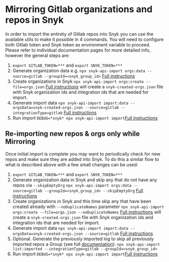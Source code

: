 # Mirroring Gitlab organizations and repos in Snyk
In order to import the entirety of Gitlab repos into Snyk you can use the available utils to make it possible in 4 commands.
You will need to configure both Gitlab token and Snyk token as environment variable to proceed.
Please refer to individual documentation pages for more detailed info, however the general steps are:

1. `export GITLAB_TOKEN=***` and `export SNYK_TOKEN=***`
2. Generate organization data e.g. `npx snyk-api-import orgs:data --source=gitlab --groupId=<snyk_group_id>` [Full instructions](./orgs.md)
3. Create organizations in Snyk `npx snyk-api-import orgs:create --file=orgs.json` [Full instructions](./orgs.md) will create a `snyk-created-orgs.json` file with Snyk organization ids and integration ids that are needed for import.
4. Generate import data `npx snyk-api-import import:data --orgsData=snyk-created-orgs.json --source=gitlab --integrationType=gitlab` [Full instructions](./import-data.md)
5. Run import `DEBUG=*snyk* npx snyk-api-import import`[Full instructions](./import.md)

## Re-importing new repos & orgs only while Mirroring
Once initial import is complete you may want to periodically check for new repos and make sure they are added into Snyk. To do this a similar flow to what is described above with a few small changes can be used:
1. `export GITLAB_TOKEN=***` and `export SNYK_TOKEN=***`
2. Generate organization data in Snyk and skip any that do not have any repos via `--skipEmptyOrg` `npx snyk-api-import orgs:data --source=gitlab --groupId=<snyk_group_id> --skipEmptyOrg` [Full instructions](./orgs.md)
3. Create organizations in Snyk and this time skip any that have been created already with `--noDuplicateNames` parameter `npx snyk-api-import orgs:create --file=orgs.json --noDuplicateNames` [Full instructions](./orgs.md) will create a `snyk-created-orgs.json` file with Snyk organization ids and integration ids that are needed for import.
4. Generate import data `npx snyk-api-import import:data --orgsData=snyk-created-orgs.json --source=gitlab` [Full instructions](./import-data.md)
5. Optional. Generate the previously imported log to skip all previously imported repos a Group (see full [documentation](./import.md#to-skip-all-previously-imported-targets)):
`npx snyk-api-import list:imported --integrationType=gitlab --groupId=<snyk_group_id>`
6. Run import `DEBUG=*snyk* npx snyk-api-import import`[Full instructions](./import.md)
